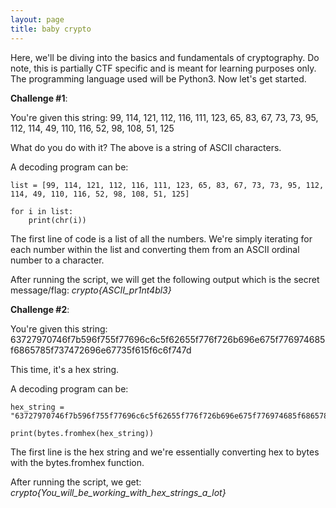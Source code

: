 ```yaml
---
layout: page
title: baby crypto 
---
```


Here, we'll be diving into the basics and fundamentals of cryptography. Do note, this is partially CTF specific and is meant for learning purposes only. The programming language used will be Python3.
Now let's get started. 

**Challenge #1**:

You're given this string: 99, 114, 121, 112, 116, 111, 123, 65, 83, 67, 73, 73, 95, 112, 114, 49, 110, 116, 52, 98, 108, 51, 125

What do you do with it? The above is a string of ASCII characters. 

A decoding program can be: 

``` 
list = [99, 114, 121, 112, 116, 111, 123, 65, 83, 67, 73, 73, 95, 112, 114, 49, 110, 116, 52, 98, 108, 51, 125]

for i in list:
    print(chr(i))
```
The first line of code is a list of all the numbers. We're simply iterating for each number within the list and converting them from an ASCII ordinal number to a character.


After running the script, we will get the following output which is the secret message/flag: _crypto{ASCII_pr1nt4bl3}_

**Challenge #2**:

You're given this string: 63727970746f7b596f755f77696c6c5f62655f776f726b696e675f776974685f6865785f737472696e67735f615f6c6f747d

This time, it's a hex string.

A decoding program can be:

```
hex_string = "63727970746f7b596f755f77696c6c5f62655f776f726b696e675f776974685f6865785f737472696e67735f615f6c6f747d"

print(bytes.fromhex(hex_string))
```
The first line is the hex string and we're essentially converting hex to bytes with the bytes.fromhex function.

After running the script, we get: _crypto{You_will_be_working_with_hex_strings_a_lot}_
